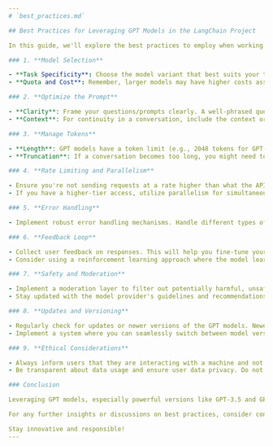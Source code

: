 ```yaml
---
# `best_practices.md`

## Best Practices for Leveraging GPT Models in the LangChain Project

In this guide, we'll explore the best practices to employ when working with GPT models, including GPT-3.5 and GPT-4, within the framework of the LangChain project. Ensuring you follow these practices will help in optimizing performance, accuracy, and user experience.

### 1. **Model Selection**

- **Task Specificity**: Choose the model variant that best suits your task. GPT models come in various sizes, and while larger models may provide more accurate answers, they also consume more resources.
- **Quota and Cost**: Remember, larger models may have higher costs associated. Be conscious of your usage limits, especially if you're on a paid tier.

### 2. **Optimize the Prompt**

- **Clarity**: Frame your questions/prompts clearly. A well-phrased question can drastically improve the response quality.
- **Context**: For continuity in a conversation, include the context or prior messages as part of the new prompt.

### 3. **Manage Tokens**

- **Length**: GPT models have a token limit (e.g., 2048 tokens for GPT-3.5). Ensure that the combined length of your prompt and response doesn't exceed this limit.
- **Truncation**: If a conversation becomes too long, you might need to truncate, omit, or shrink the text to fit within the model's token limit.

### 4. **Rate Limiting and Parallelism**

- Ensure you're not sending requests at a rate higher than what the API allows. This avoids potential rate limit errors.
- If you have a higher-tier access, utilize parallelism for simultaneous requests, but stay within allowed limits.

### 5. **Error Handling**

- Implement robust error handling mechanisms. Handle different types of errors, such as rate limit errors, token errors, and model unavailability.

### 6. **Feedback Loop**

- Collect user feedback on responses. This will help you fine-tune your prompts or switch to a model variant that might suit your application better.
- Consider using a reinforcement learning approach where the model learns from user feedback over time.

### 7. **Safety and Moderation**

- Implement a moderation layer to filter out potentially harmful, unsafe, or inappropriate content in the model's responses.
- Stay updated with the model provider's guidelines and recommendations for safety.

### 8. **Updates and Versioning**

- Regularly check for updates or newer versions of the GPT models. Newer versions might have improved accuracy, safety, or other enhancements.
- Implement a system where you can seamlessly switch between model versions without causing disruption.

### 9. **Ethical Considerations**

- Always inform users that they are interacting with a machine and not a human.
- Be transparent about data usage and ensure user data privacy. Do not store personal or sensitive information unless absolutely necessary and with explicit user consent.

### Conclusion

Leveraging GPT models, especially powerful versions like GPT-3.5 and GPT-4, can provide a transformative experience for users. However, it's essential to use these tools responsibly and efficiently. Following the best practices outlined above will ensure an optimal balance between performance, cost, and ethics.

For any further insights or discussions on best practices, consider contributing to the community discussions in the repository's discussion section.

Stay innovative and responsible!
---
```

